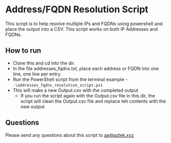 # Address/FQDN Resolution Script
This script is to help resolve multiple IPs and FQDNs using powershell and place the output into a CSV.
This script works on both IP Addresses and FQDNs.

## How to run
* Clone this and cd into the dir.
* In the file addresses_fqdns.txt, place each address or FQDN into one line, one line per entry.
* Run the PowerShell script from the terminal example - `.\addresses_fqdns_resolution_script.ps1`
* This will make a new Output.csv with the completed output
  * If you run the script again with the Output.csv file in this dir, the script will clean the Output.csv file and replace teh contents with the new output

## Questions
Please send any questions about this script to aa@aztek.xyz